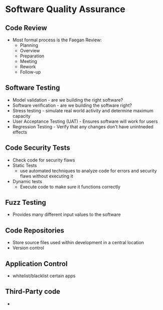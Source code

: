 # Software Quality Assurance

## Code Review
* Most formal process is the Faegan Review:
    * Planning
    * Overview
    * Preparation
    * Meeting
    * Rework
    * Follow-up

## Software Testing
* Model validation - are we building the right software?
* Software verification - are we building the software right?
* Stress testing - simulate real world activity and determine maximum capacity
* User Acceptance Testing (UAT) - Ensures software will work for users
* Regression Testing - Verify that any changes don't have unintneded effects

## Code Security Tests
* Check code for security flaws
* Static Tests
    * use automated techniques to analyze code for errors and security flaws without executing it
* Dynamic tests
    * Execute code to make sure it functions correctly

## Fuzz Testing
* Provides many different input values to the software

## Code Repositories
* Store source files used within development in a central location
* Version control

## Application Control
* whitelist/blacklist certain apps

## Third-Party code
* 